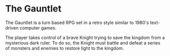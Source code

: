 # The Gauntlet

The Gauntlet is a turn based RPG set in a retro style similar to 1980's text-driven computer games.

The player takes control of a brave Knight trying to save the kingdom from a mysterious dark ruler. To do so, the Knight must battle and defeat a series of monsters and enemies to restore light to the kingdom.

